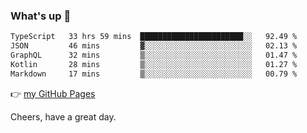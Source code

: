 ### What's up 👋

<!--START_SECTION:waka-->

```txt
TypeScript   33 hrs 59 mins  ███████████████████████░░   92.49 %
JSON         46 mins         ▓░░░░░░░░░░░░░░░░░░░░░░░░   02.13 %
GraphQL      32 mins         ▒░░░░░░░░░░░░░░░░░░░░░░░░   01.47 %
Kotlin       28 mins         ▒░░░░░░░░░░░░░░░░░░░░░░░░   01.27 %
Markdown     17 mins         ▒░░░░░░░░░░░░░░░░░░░░░░░░   00.79 %
```

<!--END_SECTION:waka-->

👉 [my GitHub Pages](https://ykzhukian.github.io)

Cheers, have a great day.

